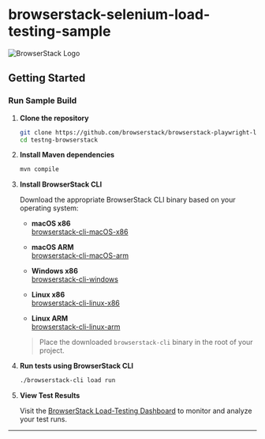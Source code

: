 # browserstack-selenium-load-testing-sample

![BrowserStack Logo](https://d98b8t1nnulk5.cloudfront.net/production/images/layout/logo-header.png?1469004780)

## Getting Started

### Run Sample Build

1. **Clone the repository**

   ```sh
   git clone https://github.com/browserstack/browserstack-playwright-load-testing-sample.git
   cd testng-browserstack
   ```

2. **Install Maven dependencies**

   ```sh
   mvn compile
   ```

3. **Install BrowserStack CLI**

   Download the appropriate BrowserStack CLI binary based on your operating system:

   - **macOS x86**  
     [browserstack-cli-macOS-x86](https://load-api.browserstack.com/api/v1/binary?os=macos&arch=x64)

   - **macOS ARM**  
     [browserstack-cli-macOS-arm](https://load-api.browserstack.com/api/v1/binary?os=macos&arch=arm64)

   - **Windows x86**  
     [browserstack-cli-windows](https://load-api.browserstack.com/api/v1/binary?os=win&arch=x64)

   - **Linux x86**  
     [browserstack-cli-linux-x86](https://load-api.browserstack.com/api/v1/binary?os=linux&arch=arm64)

   - **Linux ARM**  
     [browserstack-cli-linux-arm](https://load-api.browserstack.com/api/v1/binary?os=linux&arch=x64)

   > Place the downloaded `browserstack-cli` binary in the root of your project.

4. **Run tests using BrowserStack CLI**

   ```sh
   ./browserstack-cli load run
   ```

5. **View Test Results**

   Visit the [BrowserStack Load-Testing Dashboard](https://load.browserstack.com/projects) to monitor and analyze your test runs.

---